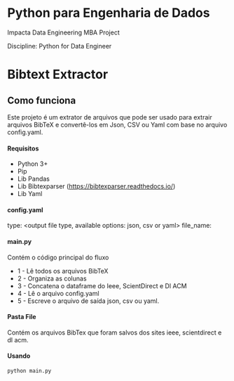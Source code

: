 # Python para Engenharia de Dados

Impacta Data Engineering MBA Project

Discipline: Python for Data Engineer


# Bibtext Extractor

## Como funciona
Este projeto é um extrator de arquivos que pode ser usado para extrair arquivos BibTeX e convertê-los em Json, CSV ou Yaml com base no arquivo config.yaml.

#### Requisitos
- Python 3+
- Pip
- Lib Pandas
- Lib Bibtexparser (https://bibtexparser.readthedocs.io/)
- Lib Yaml

#### config.yaml
type: <output file type, available options: json, csv or yaml>
file_name: <output file name>

#### main.py
Contém o código principal do fluxo
  * 1 - Lê todos os arquivos BibTeX
  * 2 - Organiza as colunas 
  * 3 - Concatena o dataframe do Ieee, ScientDirect e Dl ACM
  * 4 - Lê o arquivo config.yaml
  * 5 - Escreve o arquivo de saída json, csv ou yaml.

#### Pasta File
Contém os arquivos BibTex que foram salvos dos sites ieee, scientdirect e dl acm.
  
#### Usando
```
python main.py
```
